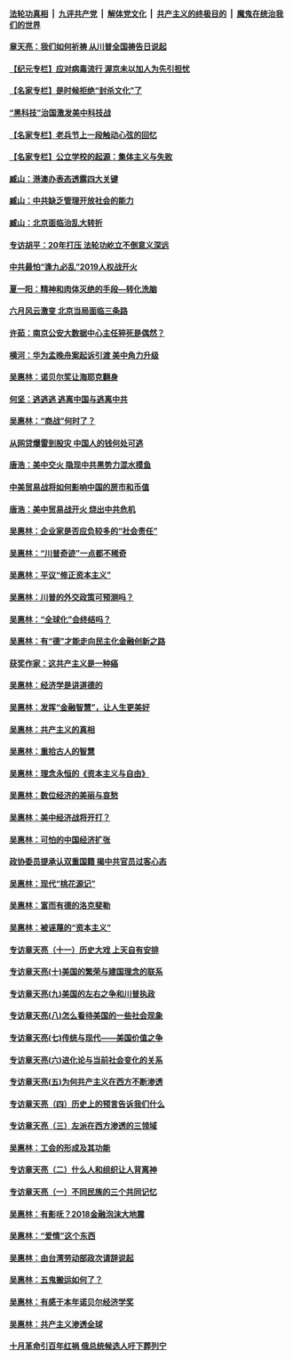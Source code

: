 ####  [法轮功真相](../../../../basic/blob/master/README.md?t=06251602) &nbsp;|&nbsp; [九评共产党](../../../../9ping.md/blob/master/README.md?t=06251602) &nbsp;|&nbsp; [解体党文化](../../../../jtdwh.md/blob/master/README.md?t=06251602)  &nbsp;|&nbsp; [共产主义的终极目的](../../../../gczydzjmd.md/blob/master/README.md?t=06251602) &nbsp;|&nbsp; [魔鬼在统治我们的世界](../../../../mgztzwmdsj.md/blob/master/README.md?t=06251602) 

#### [章天亮：我们如何祈祷 从川普全国祷告日说起](../pages/nsc423/n11944627.md?t=06251602) 

#### [【纪元专栏】应对病毒流行 渥京未以加人为先引担忧](../pages/nsc423/n11875714.md?t=06251602) 

#### [【名家专栏】是时候拒绝“封杀文化”了](../pages/nsc423/n11814093.md?t=06251602) 

#### [“黑科技”治国激发美中科技战](../pages/nsc423/n11638056.md?t=06251602) 

#### [【名家专栏】老兵节上一段触动心弦的回忆](../pages/nsc423/n11646016.md?t=06251602) 

#### [【名家专栏】公立学校的起源：集体主义与失败](../pages/nsc423/n11601833.md?t=06251602) 

#### [臧山：港澳办表态透露四大关键](../pages/nsc423/n11421628.md?t=06251602) 

#### [臧山：中共缺乏管理开放社会的能力](../pages/nsc423/n11407457.md?t=06251602) 

#### [臧山：北京面临治乱大转折](../pages/nsc423/n11406895.md?t=06251602) 

#### [专访胡平：20年打压 法轮功屹立不倒意义深远](../pages/nsc423/n11398800.md?t=06251602) 

#### [中共最怕“逢九必乱”2019人权战开火](../pages/nsc423/n11385248.md?t=06251602) 

#### [夏一阳：精神和肉体灭绝的手段—转化洗脑](../pages/nsc423/n11368250.md?t=06251602) 

#### [六月风云激变 北京当局面临三条路](../pages/nsc423/n11313668.md?t=06251602) 

#### [许茹：南京公安大数据中心主任猝死是偶然？](../pages/nsc423/n11064744.md?t=06251602) 

#### [横河：华为孟晚舟案起诉引渡 美中角力升级](../pages/nsc423/n11027230.md?t=06251602) 

#### [吴惠林：诺贝尔奖让海耶克翻身](../pages/nsc423/n10890049.md?t=06251602) 

#### [何坚：逃逃逃 逃离中国与逃离中共](../pages/nsc423/n10592891.md?t=06251602) 

#### [吴惠林：“商战”何时了？](../pages/nsc423/n10573558.md?t=06251602) 

#### [从网贷爆雷到股灾 中国人的钱何处可逃](../pages/nsc423/n10572800.md?t=06251602) 

#### [唐浩：美中交火 隐现中共黑势力混水摸鱼](../pages/nsc423/n10544040.md?t=06251602) 

#### [中美贸易战将如何影响中国的房市和币值](../pages/nsc423/n10543697.md?t=06251602) 

#### [唐浩：美中贸易战开火 烧出中共危机](../pages/nsc423/n10540126.md?t=06251602) 

#### [吴惠林：企业家是否应负较多的“社会责任”](../pages/nsc423/n10535022.md?t=06251602) 

#### [吴惠林：“川普奇迹”一点都不稀奇](../pages/nsc423/n10512808.md?t=06251602) 

#### [吴惠林：平议“修正资本主义”](../pages/nsc423/n10495724.md?t=06251602) 

#### [吴惠林：川普的外交政策可预测吗？](../pages/nsc423/n10462387.md?t=06251602) 

#### [吴惠林：“全球化”会终结吗？](../pages/nsc423/n10452838.md?t=06251602) 

#### [吴惠林：有“德”才能走向民主化金融创新之路](../pages/nsc423/n10432292.md?t=06251602) 

#### [获奖作家：这共产主义是一种癌](../pages/nsc423/n10431541.md?t=06251602) 

#### [吴惠林：经济学是讲道德的](../pages/nsc423/n10398014.md?t=06251602) 

#### [吴惠林：发挥“金融智慧”，让人生更美好](../pages/nsc423/n10375019.md?t=06251602) 

#### [吴惠林：共产主义的真相](../pages/nsc423/n10351394.md?t=06251602) 

#### [吴惠林：重拾古人的智慧](../pages/nsc423/n10337691.md?t=06251602) 

#### [吴惠林：理念永恒的《资本主义与自由》](../pages/nsc423/n10316274.md?t=06251602) 

#### [吴惠林：数位经济的美丽与哀愁](../pages/nsc423/n10292946.md?t=06251602) 

#### [吴惠林：美中经济战将开打？](../pages/nsc423/n10258825.md?t=06251602) 

#### [吴惠林：可怕的中国经济扩张](../pages/nsc423/n10219147.md?t=06251602) 

#### [政协委员提承认双重国籍 揭中共官员过客心态](../pages/nsc423/n10208809.md?t=06251602) 

#### [吴惠林：现代“桃花源记”](../pages/nsc423/n10185234.md?t=06251602) 

#### [吴惠林：富而有德的洛克斐勒](../pages/nsc423/n10142264.md?t=06251602) 

#### [吴惠林：被诬蔑的“资本主义”](../pages/nsc423/n10124816.md?t=06251602) 

#### [专访章天亮（十一）历史大戏 上天自有安排](../pages/nsc423/n10094905.md?t=06251602) 

#### [专访章天亮(十)美国的繁荣与建国理念的联系](../pages/nsc423/n10094899.md?t=06251602) 

#### [专访章天亮(九)美国的左右之争和川普执政](../pages/nsc423/n10094889.md?t=06251602) 

#### [专访章天亮(八)怎么看待美国的一些社会现象](../pages/nsc423/n10094857.md?t=06251602) 

#### [专访章天亮(七)传统与现代——美国价值之争](../pages/nsc423/n10093140.md?t=06251602) 

#### [专访章天亮(六)进化论与当前社会变化的关系](../pages/nsc423/n10092036.md?t=06251602) 

#### [专访章天亮(五)为何共产主义在西方不断渗透](../pages/nsc423/n10083620.md?t=06251602) 

#### [专访章天亮（四）历史上的预言告诉我们什么](../pages/nsc423/n10083606.md?t=06251602) 

#### [专访章天亮（三）左派在西方渗透的三领域](../pages/nsc423/n10081115.md?t=06251602) 

#### [吴惠林：工会的形成及其功能](../pages/nsc423/n10080633.md?t=06251602) 

#### [专访章天亮（二）什么人和组织让人背离神](../pages/nsc423/n10076637.md?t=06251602) 

#### [专访章天亮（一）不同民族的三个共同记忆](../pages/nsc423/n10074188.md?t=06251602) 

#### [吴惠林：有影呒？2018金融泡沫大地震](../pages/nsc423/n10040534.md?t=06251602) 

#### [吴惠林：“爱情”这个东西](../pages/nsc423/n10019423.md?t=06251602) 

#### [吴惠林：由台湾劳动部政次请辞说起](../pages/nsc423/n9979679.md?t=06251602) 

#### [吴惠林：五鬼搬运如何了？](../pages/nsc423/n9925338.md?t=06251602) 

#### [吴惠林：有感于本年诺贝尔经济学奖](../pages/nsc423/n9871883.md?t=06251602) 

#### [吴惠林：共产主义渗透全球](../pages/nsc423/n9812748.md?t=06251602) 

#### [十月革命引百年红祸 俄总统候选人吁下葬列宁](../pages/nsc423/n9810182.md?t=06251602) 

